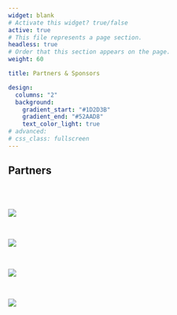 ```yaml
---
widget: blank
# Activate this widget? true/false
active: true
# This file represents a page section.
headless: true
# Order that this section appears on the page.
weight: 60

title: Partners & Sponsors

design:
  columns: "2"
  background:
    gradient_start: "#1D2D3B"
    gradient_end: "#52AAD8"
    text_color_light: true
# advanced:
# css_class: fullscreen
---
```


<!-- Timbre 2023 is sponsored by: -->

## Partners

<br><br>

<!-- {{< figure src="logos/banner-horizontal-default-en.png" id="auth" >}} -->

![](logos/banner-horizontal-default-en.png)

<br>

<!-- {{< figure src="logos/c4dm_logo.png" id="c4dm" >}} -->

![](logos/c4dm_logo.png)

<br>

<!-- {{< figure src="logos/UOL_Logo_Blau.jpeg" id="uol" >}} -->

<!-- {{< figure src="logos/UOL_Logo_Blau.png" id="uol" >}} -->

<!-- ![](logos/UOL_Logo_Blau.png "University of Oldenburg") -->

![](logos/UOL_Logo_Blau.png)

<br>

<!-- {{< figure src="logos/logo.png" id="timbre" >}} -->

![](logos/logo.png)

<!-- <br><br> -->

<!-- {{< figure src="logos/logo.png" id="timbre" >}} -->

<!-- ## Gold Sponsors

- Sponsor 1
- Sponsor 2

## Silver Sponsors

- Sponsor 3
- Sponsor 4

## Bronze Sponsors

- Sponsor 5
- Sponsor 6 -->
